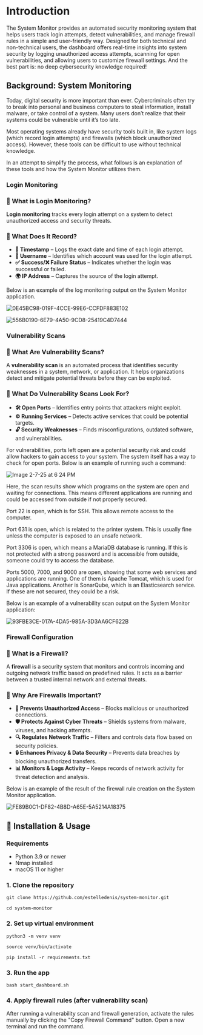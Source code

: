 # Introduction #
The System Monitor provides an automated security monitoring system that helps users track login attempts, detect vulnerabilities, and manage firewall rules in a simple and user-friendly way. Designed for both technical and non-technical users, the dashboard offers real-time insights into system security by logging unauthorized access attempts, scanning for open vulnerabilities, and allowing users to customize firewall settings. And the best part is: no deep cybersecurity knowledge required!



## Background: System Monitoring ##

Today, digital security is more important than ever. Cybercriminals often try to break into personal and business computers to steal information, install malware, or take control of a system. Many users don’t realize that their systems could be vulnerable until it’s too late.

Most operating systems already have security tools built in, like system logs (which record login attempts) and firewalls (which block unauthorized access). However, these tools can be difficult to use without technical knowledge.

In an attempt to simplify the process, what follows is an explanation of these tools and how the System Monitor utilizes them.

### Login Monitoring ###

### 🔹 What is Login Monitoring?
**Login monitoring** tracks every login attempt on a system to detect unauthorized access and security threats.

### 🔹 What Does It Record?
- **📅 Timestamp** – Logs the exact date and time of each login attempt.
- **👤 Username** – Identifies which account was used for the login attempt.
- **✅ Success/❌ Failure Status** – Indicates whether the login was successful or failed.
- **🌍 IP Address** – Captures the source of the login attempt.


Below is an example of the log monitoring output on the System Monitor application.

![0E45BC98-019F-4CCE-99E6-CCFDF883E102](https://github.com/user-attachments/assets/158a278a-b87e-4204-a581-ec1369262c79)

![556B0190-6E79-4A50-9CD8-25419C4D7444](https://github.com/user-attachments/assets/f3f0ff58-c3d0-46e5-92c5-dccf88e6928b)


### Vulnerability Scans ###

### 🔹 What Are Vulnerability Scans?
A **vulnerability scan** is an automated process that identifies security weaknesses in a system, network, or application. It helps organizations detect and mitigate potential threats before they can be exploited.

### 🔹 What Do Vulnerability Scans Look For?
- **🛠️ Open Ports** – Identifies entry points that attackers might exploit.
- **⚙️ Running Services** – Detects active services that could be potential targets.
- **🔓 Security Weaknesses** – Finds misconfigurations, outdated software, and vulnerabilities.

For vulnerabilities, ports left open are a potential security risk and could allow hackers to gain access to your system. The system itself has a way to check for open ports. Below is an example of running such a command:

 
![Image 2-7-25 at 6 24 PM](https://github.com/user-attachments/assets/247548c0-1977-4ac9-9e99-0de6998d6f3e)

Here, the scan results show which programs on the system are open and waiting for connections. This means different applications are running and could be accessed from outside if not properly secured.

Port 22 is open, which is for SSH. This allows remote access to the computer.

Port 631 is open, which is related to the printer system. This is usually fine unless the computer is exposed to an unsafe network.

Port 3306 is open, which means a MariaDB database is running. If this is not protected with a strong password and is accessible from outside, someone could try to access the database.

Ports 5000, 7000, and 9000 are open, showing that some web services and applications are running. One of them is Apache Tomcat, which is used for Java applications. Another is SonarQube, which is an Elasticsearch service. If these are not secured, they could be a risk.


Below is an example of a vulnerability scan output on the System Monitor application:


![93FBE3CE-017A-4DA5-985A-3D3AA6CF622B](https://github.com/user-attachments/assets/f73bf648-f2f3-4700-93b8-b7bedf34f465)



### Firewall Configuration ###

### 🔹 What is a Firewall?
A **firewall** is a security system that monitors and controls incoming and outgoing network traffic based on predefined rules. It acts as a barrier between a trusted internal network and external threats.

### 🔹 Why Are Firewalls Important?
- **🚫 Prevents Unauthorized Access** – Blocks malicious or unauthorized connections.
- **🛡️ Protects Against Cyber Threats** – Shields systems from malware, viruses, and hacking attempts.
- **🔍 Regulates Network Traffic** – Filters and controls data flow based on security policies.
- **🔒 Enhances Privacy & Data Security** – Prevents data breaches by blocking unauthorized transfers.
- **📊 Monitors & Logs Activity** – Keeps records of network activity for threat detection and analysis.


Below is an example of the result of the firewall rule creation on the System Monitor application.

![FE89B0C1-DF82-4B8D-A65E-5A5214A18375](https://github.com/user-attachments/assets/466a521f-9b20-4289-a852-d2c4d659eb43)




## 🚀 Installation & Usage ##

### Requirements ###
- Python 3.9 or newer
- Nmap installed
- macOS 11 or higher


### 1. Clone the repository ###
```git clone https://github.com/estelledenis/system-monitor.git```

```cd system-monitor```


### 2. Set up virtual environment ###
```python3 -m venv venv```

```source venv/bin/activate```

```pip install -r requirements.txt```


### 3. Run the app ###
```bash start_dashboard.sh```

### 4. Apply firewall rules (after vulnerability scan) ###
After running a vulnerability scan and firewall generation, activate the rules manually by clicking the "Copy Firewall Command" button. Open a new terminal and run the command.
